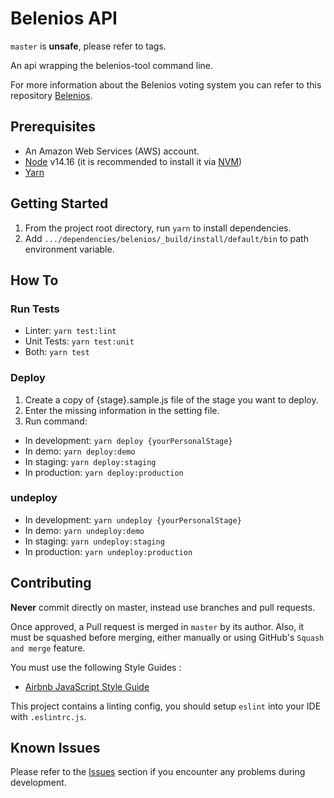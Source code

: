 # Belenios API

`master` is **unsafe**, please refer to tags.

An api wrapping the belenios-tool command line.

For more information about the Belenios voting system you can refer to this repository [Belenios](https://gitlab.inria.fr/belenios/belenios).

## Prerequisites

* An Amazon Web Services (AWS) account.
* [Node](https://nodejs.org) v14.16 (it is recommended to install it via [NVM](https://github.com/creationix/nvm))
* [Yarn](https://yarnpkg.com/)

## Getting Started

1. From the project root directory, run `yarn` to install dependencies.
2. Add `.../dependencies/belenios/_build/install/default/bin` to path environment variable.

## How To

### Run Tests

* Linter: `yarn test:lint`
* Unit Tests: `yarn test:unit`
* Both: `yarn test`

### Deploy

1. Create a copy of {stage}.sample.js file of the stage you want to deploy.
2. Enter the missing information in the setting file.
3. Run command:

* In development: `yarn deploy {yourPersonalStage}`
* In demo: `yarn deploy:demo`
* In staging: `yarn deploy:staging`
* In production: `yarn deploy:production`

### undeploy

* In development: `yarn undeploy {yourPersonalStage}`
* In demo: `yarn undeploy:demo`
* In staging: `yarn undeploy:staging`
* In production: `yarn undeploy:production`

## Contributing

**Never** commit directly on master, instead use branches and pull requests.

Once approved, a Pull request is merged in `master` by its author. Also, it must be squashed before merging,
either manually or using GitHub's `Squash and merge` feature.

You must use the following Style Guides :

* [Airbnb JavaScript Style Guide](https://github.com/airbnb/javascript)

This project contains a linting config, you should setup `eslint` into your IDE with `.eslintrc.js`.

## Known Issues

Please refer to the [Issues](https://github.com/novom/belenios/issues) section
if you encounter any problems during development.
